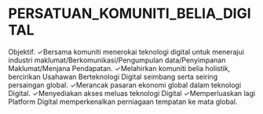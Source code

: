 # PERSATUAN_KOMUNITI_BELIA_DIGITAL
Objektif. ✓Bersama komuniti menerokai teknologi digital untuk menerajui industri maklumat/Berkomunikasi/Pengumpulan data/Penyimpanan Maklumat/Menjana Pendapatan. ✓Melahirkan komuniti belia holistik, bercirikan Usahawan Berteknologi Digital seimbang serta seiring persaingan global. ✓Merancak pasaran ekonomi global dalam teknologi Digital. ✓Menyediakan akses meluas teknologi Digital ✓Memperluaskan lagi Platform Digital memperkenalkan perniagaan tempatan ke mata global.
